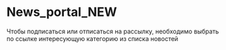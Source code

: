 # News_portal_NEW
Чтобы подписаться или отписаться на рассылку, необходимо выбрать по ссылке интересующую категорию из списка новостей
